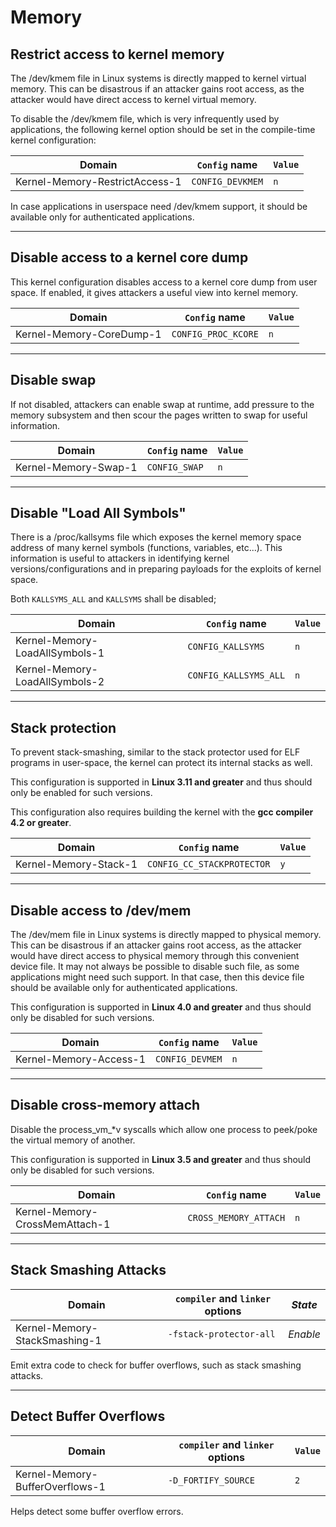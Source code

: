 # Memory

## Restrict access to kernel memory

The /dev/kmem file in Linux systems is directly mapped to kernel virtual memory. This can be disastrous if an attacker gains root access, as the attacker would have direct access to kernel virtual memory.

To disable the /dev/kmem file, which is very infrequently used by applications, the following kernel option should be set in the compile-time kernel configuration:

<!-- config -->

Domain                         | `Config` name    | `Value`
------------------------------ | ---------------- | -------
Kernel-Memory-RestrictAccess-1 | `CONFIG_DEVKMEM` | `n`

<!-- endconfig -->

In case applications in userspace need /dev/kmem support, it should be available only for authenticated applications.

--------------------------------------------------------------------------------

## Disable access to a kernel core dump

This kernel configuration disables access to a kernel core dump from user space. If enabled, it gives attackers a useful view into kernel memory.

<!-- config -->

Domain                   | `Config` name       | `Value`
------------------------ | ------------------- | -------
Kernel-Memory-CoreDump-1 | `CONFIG_PROC_KCORE` | `n`

<!-- endconfig -->

--------------------------------------------------------------------------------

## Disable swap

If not disabled, attackers can enable swap at runtime, add pressure to the memory subsystem and then scour the pages written to swap for useful information.

<!-- config -->

Domain               | `Config` name | `Value`
-------------------- | ------------- | -------
Kernel-Memory-Swap-1 | `CONFIG_SWAP` | `n`

<!-- endconfig -->

--------------------------------------------------------------------------------

<!-- pagebreak -->

## Disable "Load All Symbols"

There is a /proc/kallsyms file which exposes the kernel memory space address of many kernel symbols (functions, variables, etc...). This information is useful to attackers in identifying kernel versions/configurations and in preparing payloads for the exploits of kernel space.

Both `KALLSYMS_ALL` and `KALLSYMS` shall be disabled;

<!-- config -->

Domain                         | `Config` name         | `Value`
------------------------------ | --------------------- | -------
Kernel-Memory-LoadAllSymbols-1 | `CONFIG_KALLSYMS`     | `n`
Kernel-Memory-LoadAllSymbols-2 | `CONFIG_KALLSYMS_ALL` | `n`

<!-- endconfig -->

--------------------------------------------------------------------------------

## Stack protection

To prevent stack-smashing, similar to the stack protector used for ELF programs in user-space, the kernel can protect its internal stacks as well.

This configuration is supported in **Linux 3.11 and greater** and thus should only be enabled for such versions.

This configuration also requires building the kernel with the **gcc compiler 4.2 or greater**.

<!-- config -->

Domain                | `Config` name              | `Value`
--------------------- | -------------------------- | -------
Kernel-Memory-Stack-1 | `CONFIG_CC_STACKPROTECTOR` | `y`

<!-- endconfig -->

--------------------------------------------------------------------------------

## Disable access to /dev/mem

The /dev/mem file in Linux systems is directly mapped to physical memory. This can be disastrous if an attacker gains root access, as the attacker would have direct access to physical memory through this convenient device file. It may not always be possible to disable such file, as some applications might need such support. In that case, then this device file should be available only for authenticated applications.

This configuration is supported in **Linux 4.0 and greater** and thus should only be disabled for such versions.

<!-- config -->

Domain                 | `Config` name   | `Value`
---------------------- | --------------- | -------
Kernel-Memory-Access-1 | `CONFIG_DEVMEM` | `n`

<!-- endconfig -->

--------------------------------------------------------------------------------

<!-- pagebreak -->

## Disable cross-memory attach

Disable the process_vm_*v syscalls which allow one process to peek/poke the virtual memory of another.

This configuration is supported in **Linux 3.5 and greater** and thus should only be disabled for such versions.

<!-- config -->

Domain                         | `Config` name         | `Value`
------------------------------ | --------------------- | -------
Kernel-Memory-CrossMemAttach-1 | `CROSS_MEMORY_ATTACH` | `n`

<!-- endconfig -->

--------------------------------------------------------------------------------

## Stack Smashing Attacks

<!-- config -->

Domain                        | `compiler` and `linker` options | _State_
----------------------------- | ------------------------------- | --------
Kernel-Memory-StackSmashing-1 | `-fstack-protector-all`         | _Enable_

<!-- endconfig -->

Emit extra code to check for buffer overflows, such as stack smashing attacks.

--------------------------------------------------------------------------------

## Detect Buffer Overflows

<!-- config -->

Domain                          | `compiler` and `linker` options | `Value`
------------------------------- | ------------------------------- | -------
Kernel-Memory-BufferOverflows-1 | `-D_FORTIFY_SOURCE`             | `2`

<!-- endconfig -->

Helps detect some buffer overflow errors.
